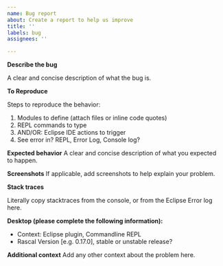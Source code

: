 ```yaml
---
name: Bug report
about: Create a report to help us improve
title: ''
labels: bug
assignees: ''

---
```


**Describe the bug**

A clear and concise description of what the bug is.

**To Reproduce**

Steps to reproduce the behavior:
1. Modules to define (attach files or inline code quotes)
2. REPL commands to type
3. AND/OR: Eclipse IDE actions to trigger
4. See error in? REPL, Error Log, Console log?

**Expected behavior**
A clear and concise description of what you expected to happen.

**Screenshots**
If applicable, add screenshots to help explain your problem.

**Stack traces**

Literally copy stacktraces from the console, or from the Eclipse Error log here.

**Desktop (please complete the following information):**
 - Context: Eclipse plugin, Commandline REPL
 - Rascal Version [e.g. 0.17.0], stable or unstable release?

**Additional context**
Add any other context about the problem here.
